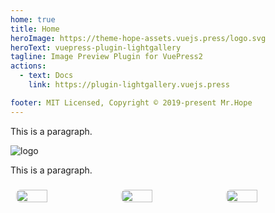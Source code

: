 ```yaml
---
home: true
title: Home
heroImage: https://theme-hope-assets.vuejs.press/logo.svg
heroText: vuepress-plugin-lightgallery
tagline: Image Preview Plugin for VuePress2
actions:
  - text: Docs
    link: https://plugin-lightgallery.vuejs.press

footer: MIT Licensed, Copyright © 2019-present Mr.Hope
---
```


This is a paragraph.

![logo](https://theme-hope-assets.vuejs.press/logo.svg)

This is a paragraph.

<!-- markdownlint-disable -->

<div class="image-preview">
  <img src="//theme-hope-assets.vuejs.press/files/img/1.jpg" />
  <img src="//theme-hope-assets.vuejs.press/files/img/2.jpg" />
  <img src="//theme-hope-assets.vuejs.press/files/img/3.jpg" />
</div>

<style>
  .image-preview {
    display: flex;
    justify-content: space-evenly;
    align-items: center;
    flex-wrap: wrap;
  }

  .image-preview > img {
     box-sizing: border-box;
     width: 33.3% !important;
     padding: 9px;
     border-radius: 16px;
  }

  @media (max-width: 719px){
    .image-preview > img {
      width: 50% !important;
    }
  }

  @media (max-width: 419px){
    .image-preview > img {
      width: 100% !important;
    }
  }
</style>

<!-- markdownlint-restore -->
